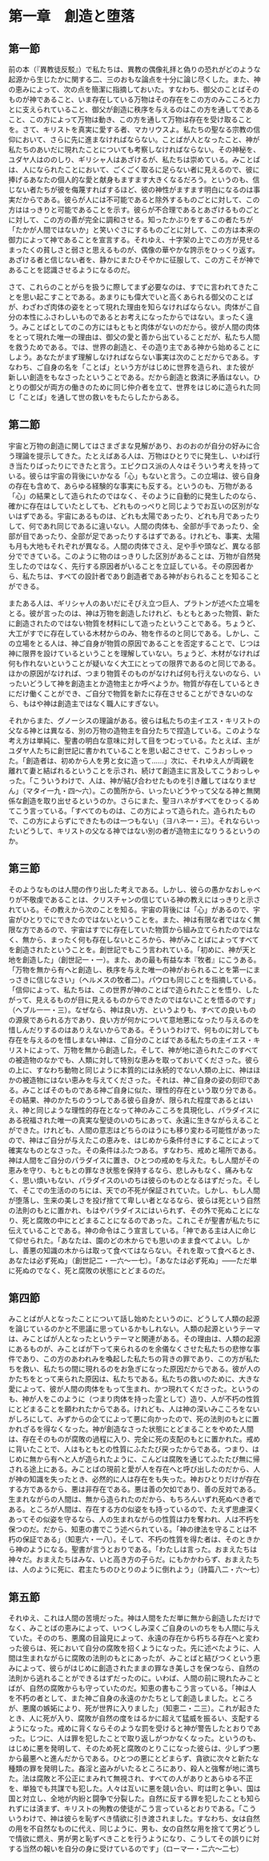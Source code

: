 # 第一章　創造と堕落

## 第一節

前の本（『異教徒反駁』）で私たちは、異教の偶像礼拝と偽りの恐れがどのような起源から生じたかに関する二、三のおもな論点を十分に論じ尽くした。また、神の恵みによって、次の点を簡潔に指摘しておいた。すなわち、御父のことばそのものが神であること、いま存在している万物はその存在をこの方のみこころと力とに支えられていること、御父が創造に秩序を与えるのはこの方を通してであること、この方によって万物は動き、この方を通して万物は存在を受け取ることを。さて、キリストを真実に愛する者、マカリウスよ。私たちの聖なる宗教の信仰において、さらに先に進まなければならない。ことばが人となったこと、神が私たちのあいだに現れたことについても考察しなければならない。その神秘を、ユダヤ人はののしり、ギリシャ人はあざけるが、私たちは崇めている。みことばは、人になられたことにおいて、ごくごく取るに足らない者に見えるので、彼に捧げるあなたの個人的な愛と献身もますます大きくなるだろう。というのも、信じない者たちが彼を侮蔑すればするほど、彼の神性がますます明白になるのは事実だからである。彼らが人には不可能であると除外するものごとに対して、この方ははっきりと可能であることを示す。彼らが不合理であるとあざけるものごとに対して、この方の善が完全に調和させる。知ったかぶりをするこの者たちが「たかが人間ではないか」と笑いぐさにするものごとに対して、この方は本来の御力によって神であることを宣言する。それゆえ、十字架の上でこの方が見せるまったくの貧しさと弱さと思えるものが、偶像の華やかな誇示をひっくり返す。あざける者と信じない者を、静かにまたひそやかに征服して、この方こそが神であることを認識させるようになるのだ。

さて、これらのことがらを扱うに際してまず必要なのは、すでに言われてきたことを思い起こすことである。あまりにも偉大でいと高くあられる御父のことばが、わざわざ肉体の姿をとって現れた理由を知らなければならない。肉体がこ自分の本性にふさわしいものであるとお考えになったからではない。まったく違う。みことばとしてのこの方にはもともと肉体がないのだから。彼が人間の肉体をとって現れた唯一の理由は、御父の愛と善から出ていることだが、私たち人間を救うためである。では、世界の創造と、その造り主である神から始めることにしよう。あなたがまず理解しなければならない事実は次のことだからである。すなわち、ご自身の名を「ことば」という方がはじめに世界を造られ、また彼が新しい創造をもなさったということである。だから創造と救済に矛盾はない。ひとりの御父が両方の働きのために同じ仲介者を立て、世界をはじめに造られた同じ「ことば」を通して世の救いをもたらしたからある。

## 第二節

宇宙と万物の創造に関してはさまざまな見解があり、おのおのが自分の好みに合う理論を提示してきた。たとえばある人は、万物はひとりでに発生し、いわば行き当たりばったりにできたと言う。エピクロス派の人々はそういう考えを持っている。彼らは宇宙の背後にいかなる「心」もないと言う。この立場は、彼ら自身の存在も含めて、あらゆる経験的な事実にも反する。というのも、万物がある「心」の結果として造られたのではなく、そのように自動的に発生したのなら、確かに存在はしていたとしても、どれものっぺりと同じようでお互いの区別がないはずである。宇宙にあるものは、どれも太陽であったり、どれも月であったりして、何であれ同じであるに違いない。人間の肉体も、全部が手であったり、全部が目であったり、全部が足であったりするはずである。けれども、事実、太陽も月も大地もそれぞれが異なる。人間の肉体でさえ、足や手や頭など、異なる部分でできている。このように物のはっきりした区別があることは、万物が自然発生したのではなく、先行する原因者がいることを立証している。その原因者から、私たちは、すべての設計者であり創造者である神がおられることを知ることができる。

またある人は、ギリシャ人のあいだにそびえ立つ巨人、プラトンが述べた立場をとる。彼が言ったのは、神は万物を創造したけれど、もともとあった物質、新たに創造されたのではない物質を材料にして造ったということである。ちょうど、大工がすでに存在している木材からのみ、物を作るのと同じである。しかし、この立場をとる人は、神ご自身が物質の原因であることを否定することで、じつは神に限界を設けているということを理解していない。ちょうど、木材がなければ何も作れないということが疑いなく大工にとっての限界であるのと同じである。ほかの原因がなければ、つまり物質そのものがなければ何も行えないのなら、いったいどうして神を創造主とか造物主とか呼べようか。物質が存在しているときにだけ働くことができ、ご自分で物質を新たに存在させることができないのなら、もはや神は創造主ではなく職人にすぎない。

それからまた、グノーシスの理論がある。彼らは私たちの主イエス・キリストの父なる神とは異なる、別の万物の造物主を自分たちで捏造している。このような考え方は単純に、聖書の明白な意味に対して目をつむっている。たとえば、主がユダヤ人たちに創世記に書かれていることを思い起こさせて、こうおっしゃった。「創造者は、初めから人を男と女に造って……」次に、それゆえ人が両親を離れて妻と結ばれるということを示され、続けて創造主に言及してこうおっしゃった。「こういうわけで、人は、神が結び合わせたものを引き離してはなりません」（マタイ一九・四〜六）。この箇所から、いったいどうやって父なる神と無関係な創造を取り出せるというのか。さらにまた、聖ヨハネがすべてをひっくるめてこう言っている。「すべてのものは、この方によって造られた。造られたもので、この方によらずにできたものは一つもない」（ヨハネ一・三）。それならいったいどうして、キリストの父なる神ではない別の者が造物主になりうるというのか。

## 第三節

そのようなものは人間の作り出した考えである。しかし、彼らの愚かなおしゃべりが不敬虔であることは、クリスチャンの信じている神の教えにはっきりと示されている。その教えから次のことを知る。宇宙の背後には「心」があるので、宇宙がひとりでにできたのではないということを。また、神は有限な者ではなく無限な方であるので、宇宙はすでに存在していた物質から組み立てられたのではなく、無から、まったく何も存在しないところから、神がみことばによってすべてを創造されたということを。創世記でもこう言われている。「初めに、神が天と地を創造した」（創世記一・一）。また、あの最も有益な本『牧者』にこうある。「万物を無から有へと創造し、秩序を与えた唯一の神がおられることを第一にまっさきに信じなさい」（ヘルメスの牧者二）。パウロも同じことを指摘している。「信仰によって、私たちは、この世界が神のことばで造られたことを悟り、したがって、見えるものが目に見えるものからできたのではないことを悟るのです」（ヘブル一一・三）。なぜなら、神は良い方、というよりも、すべての良いものの源泉であられる方であり、良い方が何かについて意地悪になったり与えるのを惜しんだりするのはありえないからである。そういうわけで、何ものに対しても存在を与えるのを惜しまない神は、ご自分のことばである私たちの主イエス・キリストによって、万物を無から創造した。そして、神が地に造られたこのすべての被造物のなかでも、人類に対して特別な恵みを取っておいてくださった。彼らの上に、すなわち動物と同じように本質的には永続的でない人類の上に、神はほかの被造物にはない恵みを与えてくださった。それは、神ご自身の姿の刻印である。みことばそのものである神ご自身に似た、理性的存在という取り分である。その結果、神のかたちのうつしである彼ら自身が、限られた程度であるとはいえ、神と同じような理性的存在となって神のみこころを具現化し、パラダイスにある祝福された唯一の真実な聖徒のいのちにあって、永遠に生きながらえることができた。けれども、人間の意志はどちらのほうにも移り変わる可能性があったので、神はご自分が与えたこの恵みを、はじめから条件付きにすることによって確実なものとなさった。その条件はふたつある。すなわち、戒めと場所である。神は人間をご自分のパラダイスに置き、ひとつの戒めを与えた。もし人間がその恵みを守り、もともとの罪なき状態を保持するなら、悲しみもなく、痛みもなく、思い煩いもない、パラダイスのいのちは彼らのものとなるはずだった。そして、そこでの生活ののちには、天での不死が保証されていた。しかし、もし人間が堕落し、生来の美しさを投げ捨てて卑しい者となるなら、彼らは死という自然の法則のもとに置かれ、もはやパラダイスにはいられず、その外で死ぬことになり、死と腐敗の中にとどまることになるのであった。これこそが聖書が私たちに伝えていることである。神の命令はこう宣言している。「神である主は人に命じて仰せられた。「あなたは、園のどの木からでも思いのまま食べてよい。しかし、善悪の知識の木からは取って食べてはならない。それを取って食べるとき、あなたは必ず死ぬ」（創世記二・一六〜一七）。「あなたは必ず死ぬ」――ただ単に死ぬのでなく、死と腐敗の状態にとどまるのだ。

## 第四節

みことばが人となったことについて話し始めたというのに、どうして人類の起源を論じているのかと不思議に思っているかもしれない。人類の起源というテーマは、みことばが人となったというテーマと関連がある。その理由は、人類の起源にあるものが、みことばが下って来られるのを余儀なくさせた私たちの悲惨な事件であり、この方のあわれみを喚起した私たちの背きの罪であり、この方が私たちを救い、私たちの間に現れるのをお急ぎになった原因だからである。彼が人のかたちをとって来られた原因は、私たちである。私たちの救いのために、大きな愛によって、彼が人間の肉体をもって生まれ、かつ現れてくださった。というのも、神が人をこのように（つまり肉体を持った霊として）造り、人が不朽の性質にとどまることを願われたからである。けれども、人は神の深いみこころをないがしろにして、みずからの企てによって悪に向かったので、死の法則のもとに置かれざるを得なくなった。神が創造なさった状態にとどまることをやめた人間は、存在そのものが腐敗の過程に入り、完全に死の支配のもとに置かれた。戒めに背いたことで、人はもともとの性質にふたたび戻ったからである。つまり、はじめに無から有へと人が造られたように、こんどは腐敗を通じてふたたび無に帰される途上にある。みことばの現前と愛が人を存在へと呼び出したのだから、人が神の知識を失ったとき、必然的に人は存在をも失った。神おひとりだけが存在する方であるから、悪は非存在である。悪は善の欠如であり、善の反対である。生まれながらの人間は、無から造られたのだから、もちろんいずれ死ぬべき者である。ところが人間は、存在する方の似姿をも持っているので、たえず思慮深くあってその似姿を守るなら、人の生まれながらの性質は力を奪われ、人は不朽を保つのだ。だから、知恵の書でこう述べられている。「神の律法を守ることは不朽の保証である」（知恵六・一八）。そして、不朽の性質を得た者は、そのときから神のようになる。聖書が言うとおりである。「わたしは言った。おまえたちは神々だ。おまえたちはみな、いと高き方の子らだ。にもかかわらず、おまえたちは、人のように死に、君主たちのひとりのように倒れよう」（詩篇八二・六〜七）

## 第五節

それゆえ、これは人間の苦境だった。神は人間をただ単に無から創造しただけでなく、みことばの恵みによって、いつくしみ深くご自身のいのちをも人間に与えていた。そののち、悪魔の目論見によって、永遠の存在から朽ちる存在へと変わった彼らは、死において自分の腐敗を招くようになった。先に述べたように、人間は生まれながらに腐敗の法則のもとにあったが、みことばと結びつくという恵みによって、彼らがはじめに創造されたままの罪なき美しさを保つなら、自然の法則から逃れることができるはずだったのに。いわば、人間の前に現れたみことばが、自然の腐敗からも守っていたのだ。知恵の書もこう言っている。「神は人を不朽の者として、また神ご自身の永遠のかたちとして創造しました。ところが、悪魔の嫉妬により、死が世界に入りました」（知恵二・二三）。これが起きたとき、人に死が入り、腐敗が自然の度をはるかに超えて猛威を振るい、支配するようになった。戒めに背くならそのような罰を受けると神が警告したとおりであった。じつに、人は罪を犯したことで取り返しがつかなくなった。というのも、はじめに悪を発明して、そのため死と腐敗のとりこになった彼らは、少しずつ悪から最悪へと進んだからである。ひとつの悪にとどまらず、貪欲に次々と新たな種類の罪を発明した。姦淫と盗みがいたるところにあり、殺人と強奪が地に満ちた。法は腐敗と不公正にまみれて無視され、すべての人がありとあらゆる不正を、単独でも共謀でも犯した。人々は互いに悪を競い合い、町は町と争い、国は国と対立し、全地が内紛と闘争で分裂した。自然に反する罪を犯したことも知られずには済まず、キリストの殉教の使徒がこう言っているとおりである。「こういうわけで、神は彼らを恥ずべき情欲に引き渡されました。すなわち、女は自然の用を不自然なものに代え、同じように、男も、女の自然な用を捨てて男どうしで情欲に燃え、男が男と恥ずべきことを行うようになり、こうしてその誤りに対する当然の報いを自分の身に受けているのです」（ローマ一・二六〜二七）

